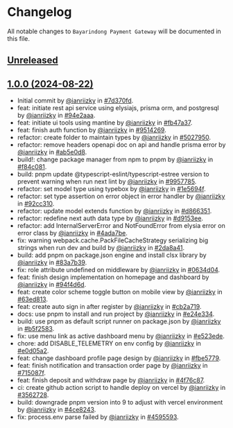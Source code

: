 # Changelog

All notable changes to `Bayarindong Payment Gateway` will be documented in this file.

## [Unreleased](https://github.com/ianriizky/bayarindong/compare/1.0.0...develop)

## [1.0.0 (2024-08-22)](https://github.com/ianriizky/bayarindong/releases/tag/1.0.0)

- Initial commit by [@ianriizky](https://github.com/ianriizky) in [#7d370fd](https://github.com/ianriizky/bayarindong/commit/7d370fd97e67a34f0094d0a5052e8ca953a54f9c).
- feat: initiate rest api service using elysiajs, prisma orm, and postgresql by [@ianriizky](https://github.com/ianriizky) in [#94e2aaa](https://github.com/ianriizky/bayarindong/commit/94e2aaa45375403c2c9a156863c5d541700278c8).
- feat: initiate ui tools using mantine by [@ianriizky](https://github.com/ianriizky) in [#fb47a37](https://github.com/ianriizky/bayarindong/commit/fb47a37e74d3225708248ad180dc41f8c180ecf3).
- feat: finish auth function by [@ianriizky](https://github.com/ianriizky) in [#9514269](https://github.com/ianriizky/bayarindong/commit/951426916e1a50c3fda5a74790a47c6ff81eadb9).
- refactor: create folder to maintain types by [@ianriizky](https://github.com/ianriizky) in [#5027950](https://github.com/ianriizky/bayarindong/commit/50279503af55efcdc4dd40d45f5508d404e6b7dc).
- refactor: remove headers openapi doc on api and handle prisma error by [@ianriizky](https://github.com/ianriizky) in [#ab5e0d8](https://github.com/ianriizky/bayarindong/commit/ab5e0d8a457f432d3709a8e42ad8563eb3464fe0).
- build!: change package manager from npm to pnpm by [@ianriizky](https://github.com/ianriizky) in [#f84c081](https://github.com/ianriizky/bayarindong/commit/f84c0815afccd9c2ed0456262b02f8cd7e0dcabd).
- build: pnpm update @typescript-eslint/typescript-estree version to prevent warning when run next lint by [@ianriizky](https://github.com/ianriizky) in [#9957785](https://github.com/ianriizky/bayarindong/commit/9957785805ae121faee82353389061bbe843efc7).
- refactor: set model type using typebox by [@ianriizky](https://github.com/ianriizky) in [#1e5694f](https://github.com/ianriizky/bayarindong/commit/1e5694fd3db4d05eedfa6d23a246f5188c96a62f).
- refactor: set type assertion on error object in error handler by [@ianriizky](https://github.com/ianriizky) in [#92cc310](https://github.com/ianriizky/bayarindong/commit/92cc310395ab9176432dd356b14cdcc110e1d23d).
- refactor: update model extends function by [@ianriizky](https://github.com/ianriizky) in [#d866351](https://github.com/ianriizky/bayarindong/commit/d866351f1a1391072c887aebade20f6cec490298).
- refactor: redefine next auth data type by [@ianriizky](https://github.com/ianriizky) in [#d9153ee](https://github.com/ianriizky/bayarindong/commit/d9153eed09b5e1f16a6ffc69ff7a2edd33c38443).
- refactor: add InternalServerError and NotFoundError from elysia error on error class by [@ianriizky](https://github.com/ianriizky) in [#4ada7be](https://github.com/ianriizky/bayarindong/commit/4ada7be9c48e09461c425977065b267c6b906b5d).
- fix: warning webpack.cache.PackFileCacheStrategy serializing big strings when run dev and build by [@ianriizky](https://github.com/ianriizky) in [#2da8a41](https://github.com/ianriizky/bayarindong/commit/2da8a4171956867cd983a8356beba9425a64415a).
- build: add pnpm on package.json engine and install clsx library by [@ianriizky](https://github.com/ianriizky) in [#83a7b39](https://github.com/ianriizky/bayarindong/commit/83a7b39c99acebeba9b173952920d454bfc03eba).
- fix: role attribute undefined on middleware by [@ianriizky](https://github.com/ianriizky) in [#0634d04](https://github.com/ianriizky/bayarindong/commit/0634d04157c2f561cba0de80e35e2ec53713f402).
- feat: finish design implementation on homepage and dashboard by [@ianriizky](https://github.com/ianriizky) in [#94f4d6d](https://github.com/ianriizky/bayarindong/commit/94f4d6d26402397d2eafdf7a56451d87b9c2d1cf).
- feat: create color scheme toggle button on mobile view by [@ianriizky](https://github.com/ianriizky) in [#63ed813](https://github.com/ianriizky/bayarindong/commit/63ed813e07e84064e20a0be6cf58058bf967daa8).
- feat: create auto sign in after register by [@ianriizky](https://github.com/ianriizky) in [#cb2a719](https://github.com/ianriizky/bayarindong/commit/cb2a719f7183878c45d639646be78a36c512d589).
- docs: use pnpm to install and run project by [@ianriizky](https://github.com/ianriizky) in [#e24e334](https://github.com/ianriizky/bayarindong/commit/e24e334dcc9cb415aab98fab20d50c234984c232).
- build: use pnpm as default script runner on package.json by [@ianriizky](https://github.com/ianriizky) in [#b5f2583](https://github.com/ianriizky/bayarindong/commit/b5f2583f710510291c1bdcd02d6c84b84035e9a8).
- fix: use menu link as active dashboard menu by [@ianriizky](https://github.com/ianriizky) in [#e523ede](https://github.com/ianriizky/bayarindong/commit/e523ede575773b0a32f282a6779d469a591cf75e).
- chore: add DISABLE_TELEMETRY on env config by [@ianriizky](https://github.com/ianriizky) in [#e0d05a2](https://github.com/ianriizky/bayarindong/commit/e0d05a2a6451d0289685180f838e45aef7f6f1f2).
- feat: change dashboard profile page design by [@ianriizky](https://github.com/ianriizky) in [#fbe5779](https://github.com/ianriizky/bayarindong/commit/fbe5779797dc0b690dee3f54d51bb9866a448b19).
- feat: finish notification and transaction order page by [@ianriizky](https://github.com/ianriizky) in [#715087f](https://github.com/ianriizky/bayarindong/commit/715087f6285cbe1a160e9e0d14f665184337bc73).
- feat: finish deposit and withdraw page by [@ianriizky](https://github.com/ianriizky) in [#4f76c87](https://github.com/ianriizky/bayarindong/commit/4f76c871bec68113299df7d0f593079b3ce3921c).
- ci: create github action script to handle deploy on vercel by [@ianriizky](https://github.com/ianriizky) in [#3562728](https://github.com/ianriizky/bayarindong/commit/35627280fac331ba74aa4afbcae53fe17629ab76).
- build: downgrade pnpm version into 9 to adjust with vercel environment by [@ianriizky](https://github.com/ianriizky) in [#4ce8243](https://github.com/ianriizky/bayarindong/commit/4ce82438b632e84dcbbff49d9735d116725fb1f8).
- fix: process.env parse failed by [@ianriizky](https://github.com/ianriizky) in [#4595593](https://github.com/ianriizky/bayarindong/commit/459559342bb11200f66f5dfe66fa00ad95615b17).
